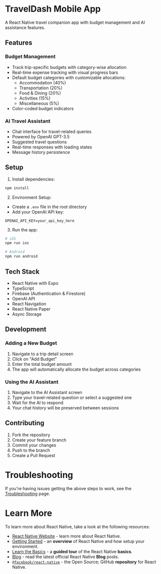 # TravelDash Mobile App

A React Native travel companion app with budget management and AI assistance features.

## Features

### Budget Management
- Track trip-specific budgets with category-wise allocation
- Real-time expense tracking with visual progress bars
- Default budget categories with customizable allocations:
  - Accommodation (40%)
  - Transportation (20%)
  - Food & Dining (20%)
  - Activities (15%)
  - Miscellaneous (5%)
- Color-coded budget indicators

### AI Travel Assistant
- Chat interface for travel-related queries
- Powered by OpenAI GPT-3.5
- Suggested travel questions
- Real-time responses with loading states
- Message history persistence

## Setup

1. Install dependencies:
```bash
npm install
```

2. Environment Setup:
- Create a `.env` file in the root directory
- Add your OpenAI API key:
```
OPENAI_API_KEY=your_api_key_here
```

3. Run the app:
```bash
# iOS
npm run ios

# Android
npm run android
```

## Tech Stack

- React Native with Expo
- TypeScript
- Firebase (Authentication & Firestore)
- OpenAI API
- React Navigation
- React Native Paper
- Async Storage

## Development

### Adding a New Budget
1. Navigate to a trip detail screen
2. Click on "Add Budget"
3. Enter the total budget amount
4. The app will automatically allocate the budget across categories

### Using the AI Assistant
1. Navigate to the AI Assistant screen
2. Type your travel-related question or select a suggested one
3. Wait for the AI to respond
4. Your chat history will be preserved between sessions

## Contributing

1. Fork the repository
2. Create your feature branch
3. Commit your changes
4. Push to the branch
5. Create a Pull Request


# Troubleshooting

If you're having issues getting the above steps to work, see the [Troubleshooting](https://reactnative.dev/docs/troubleshooting) page.

# Learn More

To learn more about React Native, take a look at the following resources:

- [React Native Website](https://reactnative.dev) - learn more about React Native.
- [Getting Started](https://reactnative.dev/docs/environment-setup) - an **overview** of React Native and how setup your environment.
- [Learn the Basics](https://reactnative.dev/docs/getting-started) - a **guided tour** of the React Native **basics**.
- [Blog](https://reactnative.dev/blog) - read the latest official React Native **Blog** posts.
- [`@facebook/react-native`](https://github.com/facebook/react-native) - the Open Source; GitHub **repository** for React Native.

